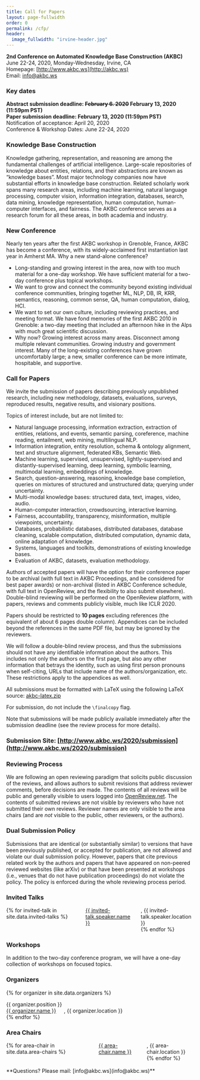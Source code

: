 ```yaml
---
title: Call for Papers
layout: page-fullwidth
order: 0
permalink: /cfp/
header:
  image_fullwidth: "irvine-header.jpg"
---
```



**2nd Conference on Automated Knowledge Base Construction (AKBC)**<br>
June 22-24, 2020, Monday-Wednesday, Irvine, CA<br>
Homepage: [http://www.akbc.ws](http://akbc.ws)<br>
Email: [info@akbc.ws](mailto:info@akbc.ws)<br>


### Key dates
**Abstract submission deadline: ~~February 6. 2020~~ February 13, 2020 (11:59pm PST)**<br>
**Paper submission deadline: February 13, 2020 (11:59pm PST)**<br>
Notification of acceptance: April 20, 2020<br>
Conference & Workshop Dates: June 22-24, 2020<br>


### Knowledge Base Construction
Knowledge gathering, representation, and reasoning are among the fundamental challenges of artificial intelligence.  Large-scale repositories of knowledge about entities, relations, and their abstractions are known as “knowledge bases”.  Most major technology companies now have substantial efforts in knowledge base construction. Related scholarly work spans many research areas, including machine learning, natural language processing, computer vision, information integration, databases, search, data mining, knowledge representation, human computation, human-computer interfaces, and fairness.  The AKBC conference serves as a research forum for all these areas, in both academia and industry.

### New Conference
Nearly ten years after the first AKBC workshop in Grenoble, France, AKBC has become a conference, with its widely-acclaimed first instantiation last year in Amherst MA.  Why a new stand-alone conference?
- Long-standing and growing interest in the area, now with too much material for a one-day workshop.  We have sufficient material for a two-day conference plus topical workshops.
- We want to grow and connect the community beyond existing individual conference communities, bringing together ML, NLP, DB, IR, KRR, semantics, reasoning, common sense, QA, human computation, dialog, HCI.
- We want to set our own culture, including reviewing practices, and meeting format. We have fond memories of the first AKBC 2010 in Grenoble: a two-day meeting that included an afternoon hike in the Alps with much great scientific discussion.
- Why now?  Growing interest across many areas.  Disconnect among multiple relevant communities.  Growing industry and government interest.  Many of the long-existing conferences have grown uncomfortably large; a new, smaller conference can be more intimate, hospitable, and supportive.


### Call for Papers
We invite the submission of papers describing previously unpublished research, including new methodology, datasets, evaluations, surveys, reproduced results, negative results, and visionary positions.

Topics of interest include, but are not limited to:
- Natural language processing, information extraction, extraction of entities, relations, and events, semantic parsing, coreference, machine reading, entailment, web mining, multilingual NLP.
- Information integration, entity resolution, schema & ontology alignment, text and structure alignment, federated KBs, Semantic Web.
- Machine learning, supervised, unsupervised, lightly-supervised and distantly-supervised learning, deep learning, symbolic learning, multimodal learning, embeddings of knowledge.
- Search, question-answering, reasoning, knowledge base completion, queries on mixtures of structured and unstructured data; querying under uncertainty.
- Multi-modal knowledge bases: structured data, text, images, video, audio.
- Human-computer interaction, crowdsourcing, interactive learning.
- Fairness, accountability, transparency, misinformation, multiple viewpoints, uncertainty.
- Databases, probabilistic databases, distributed databases, database cleaning, scalable computation, distributed computation, dynamic data, online adaptation of knowledge.
- Systems, languages and toolkits, demonstrations of existing knowledge bases.
- Evaluation of AKBC, datasets, evaluation methodology.

Authors of accepted papers will have the option for their conference paper to be archival (with full text in AKBC Proceedings, and be considered for best paper awards) or non-archival (listed in AKBC Conference schedule, with full text in OpenReview, and the flexibility to also submit elsewhere).  Double-blind reviewing will be performed on the OpenReview platform, with papers, reviews and comments publicly visible, much like ICLR 2020.

Papers should be restricted to **10 pages** excluding references (the equivalent of about 6 pages double column).
Appendices can be included beyond the references in the same PDF file, but may be ignored by the reviewers.

We will follow a double-blind review process, and thus the submissions should not have any identifiable information about the authors.
This includes not only the authors on the first page, but also any other information that betrays the identity, such as using first person pronouns when self-citing, URLs that include name of the authors/organization, etc.
These restrictions apply to the appendices as well.

All submissions must be formatted with LaTeX using the following LaTeX source: [akbc-latex.zip](https://github.com/akbc-conference/style-files/blob/master/akbc-latex.zip?raw=true)

For submission, do not include the `\finalcopy` flag.

Note that submissions will be made publicly available immediately after the submission deadline (see the review process for more details).

### Submission Site: [http://www.akbc.ws/2020/submission](http://www.akbc.ws/2020/submission)

### Reviewing Process

We are following an open reviewing paradigm that solicits public discussion of the reviews, and allows authors to submit revisions that address reviewer comments, before decisions are made.
The contents of all reviews will be public and generally visible to users logged into <a href="https://www.openreview.net">OpenReview.net</a>.
The contents of submitted reviews are not visible by reviewers who have not submitted their own reviews.
Reviewer names are only visible to the area chairs (and are *not* visible to the public, other reviewers, or the authors).

###  Dual Submission Policy

Submissions that are identical (or substantially similar) to versions that have been previously published, or accepted for publication, are not allowed and violate our dual submission policy.
However, papers that cite previous related work by the authors and papers that have appeared on non-peered reviewed websites (like arXiv) or that have been presented at workshops (i.e., venues that do not have publication proceedings) do not violate the policy.
The policy is enforced during the whole reviewing process period.


### Invited Talks
<div class="row">
<div class="columns">
{% for invited-talk in site.data.invited-talks %}
<a href="{{ invited-talk.speaker.url }}">{{ invited-talk.speaker.name }}</a>, {{ invited-talk.speaker.location }}<br>
{% endfor %}
</div>
</div>


### Workshops
In addition to the two-day conference program, we will have a one-day collection of workshops on focused topics.

### Organizers
{% for organizer in site.data.organizers %}
<div class="row">
<div class="small-3 large-3 columns">
{{ organizer.position }}<br>
</div>
<div class="small-9 large-9 columns">
<a href="{{ organizer.url }}">{{ organizer.name }}</a>, {{ organizer.location }}<br>
</div>
</div>
{% endfor %}


### Area Chairs
<div class="row">
<div class="columns">
{% for area-chair in site.data.area-chairs %}
<a href="{{ area-chair.url }}">{{ area-chair.name }}</a>, {{ area-chair.location }}<br>
{% endfor %}
</div>
</div>

<br>
**Questions? Please mail: [info@akbc.ws](info@akbc.ws)**
<br>
